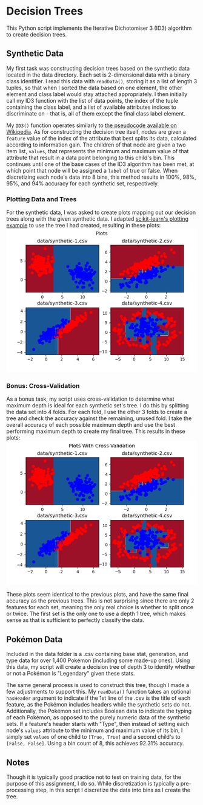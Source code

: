 # Decision Trees

This Python script implements the Iterative Dichotomiser 3 (ID3) algorithm to create decision trees.

## Synthetic Data

My first task was constructing decision trees based on the synthetic data located in the data directory. Each set is 2-dimensional data with a binary class identifier. I read this data with `readData()`, storing it as a list of length 3 tuples, so that when I sorted the data based on one element, the other element and class label would stay attached appropriately. I then initially call my ID3 function with the list of data points, the index of the tuple containing the class label, and a list of available attributes indices to discriminate on - that is, all of them except the final class label element.

My `ID3()` function operates similarly to [the pseudocode available on Wikipedia](https://en.wikipedia.org/wiki/ID3_algorithm#Pseudocode). As for constructing the decision tree itself, nodes are given a `feature` value of the index of the attribute that best splits its data, calculated according to information gain. The children of that node are given a two item list, `values`, that represents the minimum and maximum value of that attribute that result in a data point belonging to this child's bin. This continues until one of the base cases of the ID3 algorithm has been met, at which point that node will be assigned a `label` of true or false. When discretizing each node's data into 8 bins, this method results in 100%, 98%, 95%, and 94% accuracy for each synthetic set, respectively.

### Plotting Data and Trees

For the synthetic data, I was asked to create plots mapping out our decision trees along with the given synthetic data. I adapted [scikit-learn's plotting example](https://scikit-learn.org/0.15/auto_examples/tree/plot_iris.html) to use the tree I had created, resulting in these plots: 
![Plots](/media/plots.png)

### Bonus: Cross-Validation

As a bonus task, my script uses cross-validation to determine what maximum depth is ideal for each synthetic set's tree. I do this by splitting the data set into 4 folds. For each fold, I use the other 3 folds to create a tree and check the accuracy against the remaining, unused fold. I take the overall accuracy of each possible maximum depth and use the best performing maximum depth to create my final tree. This results in these plots: 
![Plots](/media/cross-validated-plots.png)

These plots seem identical to the previous plots, and have the same final accuracy as the previous trees. This is not surprising since there are only 2 features for each set, meaning the only real choice is whether to split once or twice. The first set is the only one to use a depth 1 tree, which makes sense as that is sufficient to perfectly classify the data.

## Pokémon Data

Included in the data folder is a .csv containing base stat, generation, and type data for over 1,400 Pokémon (including some made-up ones). Using this data, my script will create a decision tree of depth 3 to identify whether or not a Pokémon is "Legendary" given these stats. 

The same general process is used to construct this tree, though I made a few adjustments to support this. My `readData()` function takes an optional `hasHeader` argument to indicate if the 1st line of the .csv is the title of each feature, as the Pokémon includes headers while the synthetic sets do not. Additionally, the Pokémon set includes Boolean data to indicate the typing of each Pokémon, as opposed to the purely numeric data of the synthetic sets. If a feature's header starts with "Type", then instead of setting each node's `values` attribute to the minimum and maximum value of its bin, I simply set `values` of one child to `[True, True]` and a second child's to `[False, False]`. Using a bin count of 8, this achieves 92.31% accuracy.

## Notes
Though it is typically good practice not to test on training data, for the purpose of this assignment, I do so.
While discretization is typically a pre-processing step, in this script I discretize the data into bins as I create the tree.
